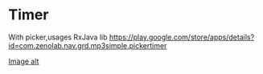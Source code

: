 # Timer
With picker,usages RxJava lib
https://play.google.com/store/apps/details?id=com.zenolab.nav.grd.mp3simple.pickertimer

[Image alt](https://a.radikal.ru/a17/1812/03/ebf10765fbf0.png)


